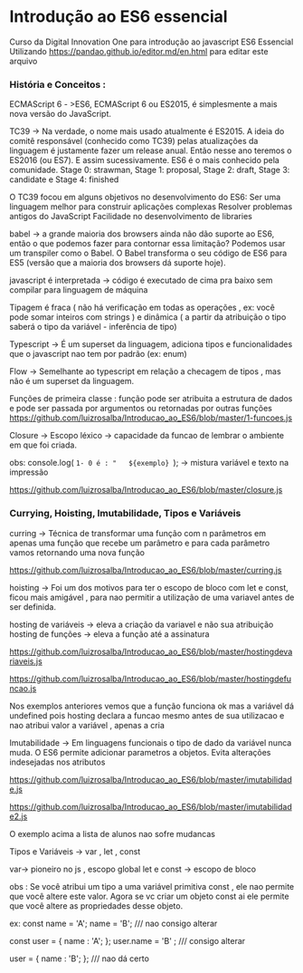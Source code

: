 
# Introdução ao ES6 essencial 
Curso da Digital Innovation One para introdução ao javascript ES6 Essencial 
Utilizando https://pandao.github.io/editor.md/en.html para editar este arquivo 

### História e Conceitos : 
  
  ECMAScript 6 - >ES6, ECMAScript 6 ou ES2015, é simplesmente a mais nova versão do JavaScript.
  
  TC39 -> Na verdade, o nome mais usado atualmente é ES2015. A ideia do comitê responsável (conhecido como TC39) pelas atualizações da linguagem é justamente fazer um release anual. Então nesse ano teremos o ES2016 (ou ES7). E assim sucessivamente. ES6 é o mais conhecido pela comunidade.
  Stage 0: strawman, Stage 1: proposal, Stage 2: draft, Stage 3: candidate e Stage 4: finished
  
  O TC39 focou em alguns objetivos no desenvolvimento do ES6:
Ser uma linguagem melhor para construir aplicações complexas
Resolver problemas antigos do JavaScript
Facilidade no desenvolvimento de libraries


  
  babel -> a grande maioria dos browsers ainda não dão suporte ao ES6, então o que podemos fazer para contornar essa limitação? Podemos usar um transpiler como o Babel. O Babel transforma o seu código de ES6 para ES5 (versão que a maioria dos browsers dá suporte hoje).
  
  javascript é interpretada -> código é executado de cima pra baixo sem compilar para linguagem de máquina 
  
  Tipagem é fraca  ( não há verificação em todas as operações , ex: você pode somar inteiros com strings ) e dinâmica ( a partir da atribuição o tipo saberá o tipo da variável - inferência de tipo)
  
  Typescript -> É um superset da linguagem, adiciona tipos e funcionalidades que o javascript nao tem por padrão (ex: enum)
  
  Flow -> Semelhante ao typescript em relação a checagem de tipos , mas não é um superset da linguagem. 
  
  Funções de primeira classe : função pode ser atribuita a estrutura de dados e pode ser passada por argumentos ou retornadas por outras funções 
    https://github.com/luizrosalba/Introducao_ao_ES6/blob/master/1-funcoes.js
  
  Closure -> Escopo léxico -> capacidade da funcao de lembrar o ambiente em que foi criada. 
  
   obs: console.log( `1- 0 é : "   ${exemplo} `); -> mistura variável e texto na impressão 
  
  https://github.com/luizrosalba/Introducao_ao_ES6/blob/master/closure.js
  
  
### Currying, Hoisting, Imutabilidade, Tipos e Variáveis

curring -> Técnica de transformar uma função com n parâmetros em apenas uma função que recebe um parâmetro e para cada parâmetro vamos retornando uma nova função 

https://github.com/luizrosalba/Introducao_ao_ES6/blob/master/curring.js

hoisting ->  Foi um dos motivos para ter o escopo de bloco com let e const, ficou mais amigável , para nao permitir a utilização de uma variavel antes de ser definida. 

hosting de variáveis -> eleva a criação da variavel e não sua atribuição 
hosting de funções -> eleva a função até a assinatura  

https://github.com/luizrosalba/Introducao_ao_ES6/blob/master/hostingdevariaveis.js

https://github.com/luizrosalba/Introducao_ao_ES6/blob/master/hostingdefuncao.js

Nos exemplos anteriores vemos que a função funciona ok mas a variável dá undefined pois hosting declara a funcao mesmo antes de sua utilizacao e nao atribui valor a variável , apenas a cria 

Imutabilidade -> Em linguagens funcionais o tipo de dado da variável nunca muda. O ES6 permite adicionar parametros a objetos. Evita alterações indesejadas nos atributos 

https://github.com/luizrosalba/Introducao_ao_ES6/blob/master/imutabilidade.js

https://github.com/luizrosalba/Introducao_ao_ES6/blob/master/imutabilidade2.js

O exemplo acima a lista de alunos nao sofre mudancas 

Tipos e Variáveis -> var , let , const 

var-> pioneiro no js , escopo global 
let e const -> escopo de bloco 

obs : Se você atribui um tipo a uma variável primitiva const , ele nao permite que você altere este valor. Agora se vc criar um objeto const ai ele permite que você altere as propriedades desse objeto. 

ex:
const name = 'A';
name = 'B'; /// nao consigo alterar 

const user = {
 name : 'A';
};
user.name = 'B' ; /// consigo alterar 

user = {
 name : 'B';
}; /// nao dá certo





